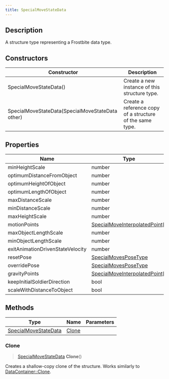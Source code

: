 ```yaml
---
title: SpecialMoveStateData
---
```

## Description

A structure type representing a Frostbite data type.

## Constructors

| Constructor                                      | Description                                              |
| ------------------------------------------------ | -------------------------------------------------------- |
| SpecialMoveStateData()                           | Create a new instance of this structure type.            |
| SpecialMoveStateData(SpecialMoveStateData other) | Create a reference copy of a structure of the same type. |

## Properties

| Name                             | Type                                                             | Description |
| -------------------------------- | ---------------------------------------------------------------- | ----------- |
| minHeightScale                   | number                                                           |             |
| optimumDistanceFromObject        | number                                                           |             |
| optimumHeightOfObject            | number                                                           |             |
| optimumLengthOfObject            | number                                                           |             |
| maxDistanceScale                 | number                                                           |             |
| minDistanceScale                 | number                                                           |             |
| maxHeightScale                   | number                                                           |             |
| motionPoints                     | [SpecialMoveInterpolatedPoint](/vext/ref/fb/specialmoveinterpolatedpoint/)\[\] |             |
| maxObjectLengthScale             | number                                                           |             |
| minObjectLengthScale             | number                                                           |             |
| exitAnimationDrivenStateVelocity | number                                                           |             |
| resetPose                        | [SpecialMovesPoseType](/vext/ref/fb/specialmovesposetype/)                     |             |
| overridePose                     | [SpecialMovesPoseType](/vext/ref/fb/specialmovesposetype/)                     |             |
| gravityPoints                    | [SpecialMoveInterpolatedPoint](/vext/ref/fb/specialmoveinterpolatedpoint/)\[\] |             |
| keepInitialSoldierDirection      | bool                                                             |             |
| scaleWithDistanceToObject        | bool                                                             |             |

## Methods

| Type                                         | Name            | Parameters |
| -------------------------------------------- | --------------- | ---------- |
| [SpecialMoveStateData](/vext/ref/fb/specialmovestatedata/) | [Clone](#clone) |            |

### Clone

> [SpecialMoveStateData](/vext/ref/fb/specialmovestatedata/) **Clone**()

Creates a shallow-copy clone of the structure. Works similarly to [DataContainer::Clone](/vext/ref/shared/class/datacontainer#clone).
